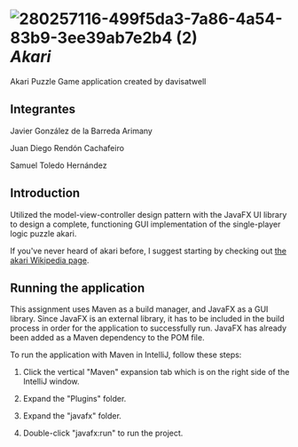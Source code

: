 # ![280257116-499f5da3-7a86-4a54-83b9-3ee39ab7e2b4 (2)](https://github.com/SamuelToledoHdez/Akari-DAP/assets/72403194/e483831f-0e47-4aa4-8e21-1d0b0da9ae95) *Akari*


Akari Puzzle Game application created by davisatwell
## Integrantes

Javier González de la Barreda Arimany 

Juan Diego Rendón Cachafeiro

Samuel Toledo Hernández

## Introduction

Utilized the model-view-controller design pattern with the JavaFX UI library to design a complete, functioning GUI implementation of the single-player logic puzzle akari.

If you've never heard of akari before, I suggest starting by checking out [the akari Wikipedia page](https://en.wikipedia.org/wiki/Light_Up_(puzzle)).

## Running the application

This assignment uses Maven as a build manager, and JavaFX as a GUI library. Since JavaFX is an external library, it has to be included in the build process in order for the application to successfully run. JavaFX has already been added as a Maven dependency to the POM file.

To run the application with Maven in IntelliJ, follow these steps:

1. Click the vertical "Maven" expansion tab which is on the right side of the IntelliJ window.

2. Expand the "Plugins" folder.

3. Expand the "javafx" folder.

4. Double-click "javafx:run" to run the project.
